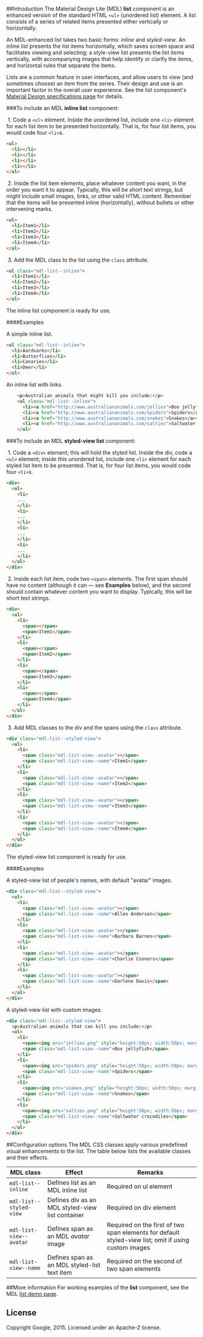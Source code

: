 ##Introduction
The Material Design Lite (MDL) **list** component is an enhanced version of the standard HTML `<ul>` (unordered list) element. A list consists of a series of related items presented either vertically or horizontally.

An MDL-enhanced list takes two basic forms: *inline* and *styled-view*. An inline list presents the list items horizontally, which saves screen space and facilitates viewing and selecting; a style-view list presents the list items vertically, with accompanying images that help identify or clarify the items, and horizontal rules that separate the items.

Lists are a common feature in user interfaces, and allow users to view (and sometimes choose) an item from the series. Their design and use is an important factor in the overall user experience. See the list component's [Material Design specifications page](http://www.google.com/design/spec/components/lists.html) for details.

###To include an MDL **inline list** component:

&nbsp;1. Code a `<ul>` element. Inside the unordered list, include one `<li>` element for each list item to be presented horizontally. That is, for four list items, you would code four `<li>`s.
```html
<ul>
  <li></li>
  <li></li>
  <li></li>
  <li></li>
</ul>
```
&nbsp;2. Inside the list item elements, place whatever content you want, in the order you want it to appear. Typically, this will be short text strings, but might include small images, links, or other valid HTML content. Remember that the items will be presented inline (horizontally), without bullets or other intervening marks.
```html
<ul>
  <li>Item1</li>
  <li>Item2</li>
  <li>Item3</li>
  <li>Item4</li>
</ul>
```
&nbsp;3. Add the MDL class to the list using the `class` attribute.
```html
<ul class="mdl-list--inline">
  <li>Item1</li>
  <li>Item2</li>
  <li>Item3</li>
  <li>Item4</li>
</ul>
```

The inline list component is ready for use.

####Examples

A simple inline list.

```html
<ul class="mdl-list--inline">
  <li>Aardvarks</li>
  <li>Butterflies</li>
  <li>Canaries</li>
  <li>Deer</li>
</ul>
```

An inline list with links.

```html
    <p>Australian animals that might kill you include:</p>
    <ul class="mdl-list--inline">
      <li><a href="http://www.australiananimals.com/jellies">Box jellyfish</a></li>
      <li><a href="http://www.australiananimals.com/spiders">Spiders</a></li>
      <li><a href="http://www.australiananimals.com/snakes">Snakes</a></li>
      <li><a href="http://www.australiananimals.com/salties">Saltwater crocodiles</a></li>
    </ul>
```

###To include an MDL **styled-view list** component:

&nbsp;1. Code a `<div>` element; this will hold the styled list. Inside the div, code a `<ul>` element; inside this unordered list, include one `<li>` element for each styled list item to be presented. That is, for four list items, you would code four `<li>`s.
```html
<div>
  <ul>
    <li>
    ...
    </li>
    <li>
    ...
    </li>
    <li>
    ...
    </li>
    <li>
    ...
    </li>
  </ul>
</div>
```
&nbsp;2. Inside each list item, code two `<span>` elements. The first span should have no content (although it can &mdash; see **Examples** below), and the second should contain whatever content you want to display. Typically, this will be short text strings.
```html
<div>
  <ul>
    <li>
      <span></span>
      <span>Item1</span>
    </li>
    <li>
      <span></span>
      <span>Item2</span>
    </li>
    <li>
      <span></span>
      <span>Item3</span>
    </li>
    <li>
      <span></span>
      <span>Item4</span>
    </li>
  </ul>
</div>
```
&nbsp;3. Add MDL classes to the div and the spans using the `class` attribute.
```html
<div class="mdl-list--styled-view">
  <ul>
    <li>
      <span class="mdl-list-view--avatar"></span>
      <span class="mdl-list-view--name">Item1</span>
    </li>
    <li>
      <span class="mdl-list-view--avatar"></span>
      <span class="mdl-list-view--name">Item2</span>
    </li>
    <li>
      <span class="mdl-list-view--avatar"></span>
      <span class="mdl-list-view--name">Item3</span>
    </li>
    <li>
      <span class="mdl-list-view--avatar"></span>
      <span class="mdl-list-view--name">Item4</span>
    </li>
  </ul>
</div>
```

The styled-view list component is ready for use.

####Examples

A styled-view list of people's names, with default "avatar" images.

```html
<div class="mdl-list--styled-view">
  <ul>
    <li>
      <span class="mdl-list-view--avatar"></span>
      <span class="mdl-list-view--name">Allen Anderson</span>
    </li>
    <li>
      <span class="mdl-list-view--avatar"></span>
      <span class="mdl-list-view--name">Barbara Barnes</span>
    </li>
    <li>
      <span class="mdl-list-view--avatar"></span>
      <span class="mdl-list-view--name">Charlie Connors</span>
    </li>
    <li>
      <span class="mdl-list-view--avatar"></span>
      <span class="mdl-list-view--name">Darlene Davis</span>
    </li>
  </ul>
</div>
```

A styled-view list with custom images.

```html
<div class="mdl-list--styled-view">
  <p>Australian animals that can kill you include:</p>  
  <ul>
    <li>
      <span><img src="jellies.png" style="height:50px; width:50px; margin:10px 15px;" /></span>
      <span class="mdl-list-view--name">Box jellyfish</span>
    </li>
    <li>
      <span><img src="spiders.png" style="height:50px; width:50px; margin:10px 15px;" /></span>
      <span class="mdl-list-view--name">Spiders</span>
    </li>
    <li>
      <span><img src="snakes.png" style="height:50px; width:50px; margin:10px 15px;" /></span>
      <span class="mdl-list-view--name">Snakes</span>
    </li>
    <li>
      <span><img src="salties.png" style="height:50px; width:50px; margin:10px 15px;" /></span>
      <span class="mdl-list-view--name">Saltwater crocodiles</span>
    </li>
  </ul>
</div>
```

##Configuration options
The MDL CSS classes apply various predefined visual enhancements to the list. The table below lists the available classes and their effects.

| MDL class | Effect | Remarks |
|-----------|--------|---------|
| `mdl-list--inline` | Defines list as an MDL inline list | Required on ul element |
| `mdl-list--styled-view` | Defines div as an MDL styled-view list container | Required on div element|
| `mdl-list-view--avatar` | Defines span as an MDL *avatar* image | Required on the first of two span elements for default styled-view list; omit if using custom images |
| `mdl-list-view--name` | Defines span as an MDL styled-list text item | Required on the second of two span elements |

##More information
For working examples of the **list** component, see the MDL [list demo page](www.github.com/google/material-design-lite/src/lists/demo.html).

## License

Copyright Google, 2015. Licensed under an Apache-2 license.
